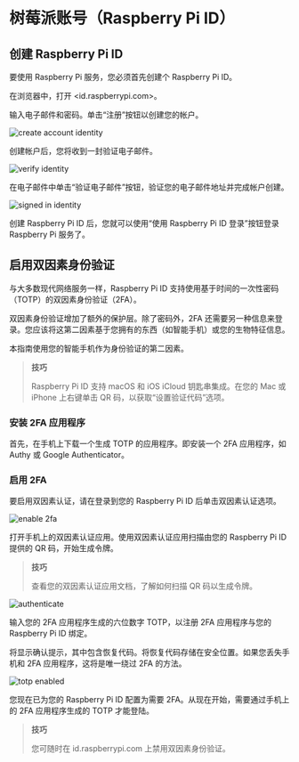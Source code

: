 # 树莓派账号（Raspberry Pi ID）


## 创建 Raspberry Pi ID

要使用 Raspberry Pi 服务，您必须首先创建个 Raspberry Pi ID。

在浏览器中，打开 <id.raspberrypi.com>。

输入电子邮件和密码。单击“注册”按钮以创建您的帐户。

![create account identity](https://www.raspberrypi.com/documentation/services/images/create_account_identity.png)

创建帐户后，您将收到一封验证电子邮件。

![verify identity](https://www.raspberrypi.com/documentation/services/images/verify_identity.png)

在电子邮件中单击“验证电子邮件”按钮，验证您的电子邮件地址并完成帐户创建。

![signed in identity](https://www.raspberrypi.com/documentation/services/images/signed_in_identity.png)

创建 Raspberry Pi ID 后，您就可以使用“使用 Raspberry Pi ID 登录”按钮登录 Raspberry Pi 服务了。

## 启用双因素身份验证

与大多数现代网络服务一样，Raspberry Pi ID 支持使用基于时间的一次性密码（TOTP）的双因素身份验证（2FA）。

双因素身份验证增加了额外的保护层。除了密码外，2FA 还需要另一种信息来登录。您应该将这第二因素基于您拥有的东西（如智能手机）或您的生物特征信息。

本指南使用您的智能手机作为身份验证的第二因素。

>**技巧**
>
>Raspberry Pi ID 支持 macOS 和 iOS iCloud 钥匙串集成。在您的 Mac 或 iPhone 上右键单击 QR 码，以获取“设置验证代码”选项。

### 安装 2FA 应用程序

首先，在手机上下载一个生成 TOTP 的应用程序。即安装一个 2FA 应用程序，如 Authy 或 Google Authenticator。

### 启用 2FA

要启用双因素认证，请在登录到您的 Raspberry Pi ID 后单击双因素认证选项。

![enable 2fa](https://www.raspberrypi.com/documentation/services/images/enable_2fa.png)

打开手机上的双因素认证应用。使用双因素认证应用扫描由您的 Raspberry Pi ID 提供的 QR 码，开始生成令牌。

>**技巧**
>
>查看您的双因素认证应用文档，了解如何扫描 QR 码以生成令牌。 

![authenticate](https://www.raspberrypi.com/documentation/services/images/authenticate.png)

输入您的 2FA 应用程序生成的六位数字 TOTP，以注册 2FA 应用程序与您的 Raspberry Pi ID 绑定。

将显示确认提示，其中包含恢复代码。将恢复代码存储在安全位置。如果您丢失手机和 2FA 应用程序，这将是唯一绕过 2FA 的方法。

![totp enabled](https://www.raspberrypi.com/documentation/services/images/totp_enabled.png)

您现在已为您的 Raspberry Pi ID 配置为需要 2FA。从现在开始，需要通过手机上的 2FA 应用程序生成的 TOTP 才能登陆。

>**技巧**
>
>您可随时在 id.raspberrypi.com 上禁用双因素身份验证。
